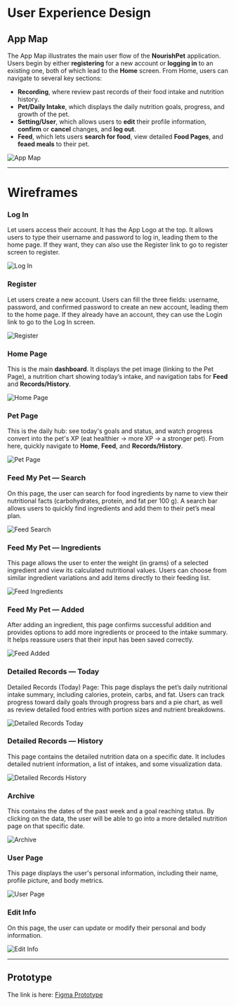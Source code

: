 # User Experience Design

## App Map
The App Map illustrates the main user flow of the **NourishPet** application. Users begin by either **registering** for a new account or **logging in** to an existing one, both of which lead to the **Home** screen. From Home, users can navigate to several key sections:

* **Recording**, where review past records of their food intake and nutrition history.
* **Pet/Daily Intake**, which displays the daily nutrition goals, progress, and growth of the pet.
* **Setting/User**, which allows users to **edit** their profile information, **confirm** or **cancel** changes, and **log out**.
* **Feed**, which lets users **search for food**, view detailed **Food Pages**, and **feaed meals** to their pet.

![App Map](ux-design/app%20map.png)

---

# Wireframes

### Log In
Let users access their account. It has the App Logo at the top. It allows users to type their username and password to log in, leading them to the home page. If they want, they can also use the Register link to go to register screen to register.

![Log In](ux-design/Log%20In.png)

### Register
Let users create a new account. Users can fill the three fields: username, password, and confirmed password to create an new account, leading them to the home page. If they already have an account, they can use the Login link to go to the Log In screen.

![Register](ux-design/Register.png)

### Home Page
This is the main **dashboard**. It displays the pet image (linking to the Pet Page), a nutrition chart showing today’s intake, and navigation tabs for **Feed** and **Records/History**.

![Home Page](ux-design/Home%20Page.png)

### Pet Page
This is the daily hub: see today's goals and status, and watch progress convert into the pet's XP (eat healthier → more XP → a stronger pet). From here, quickly navigate to **Home**, **Feed**, and **Records/History**.

![Pet Page](ux-design/Pet%20Page.png)

### Feed My Pet — Search
On this page, the user can search for food ingredients by name to view their nutritional facts (carbohydrates, protein, and fat per 100 g). A search bar allows users to quickly find ingredients and add them to their pet’s meal plan. 

![Feed Search](ux-design/Feed%20My%20Pet%20__%20Search.png)

### Feed My Pet — Ingredients
This page allows the user to enter the weight (in grams) of a selected ingredient and view its calculated nutritional values. Users can choose from similar ingredient variations and add items directly to their feeding list.

![Feed Ingredients](ux-design/Feed%20My%20Pet__%20Ingredients.png)

### Feed My Pet — Added
After adding an ingredient, this page confirms successful addition and provides options to add more ingredients or proceed to the intake summary. It helps reassure users that their input has been saved correctly.

![Feed Added](ux-design/Feed%20My%20Pet__%20Added.png)

### Detailed Records — Today
Detailed Records (Today) Page:
This page displays the pet’s daily nutritional intake summary, including calories, protein, carbs, and fat. Users can track progress toward daily goals through progress bars and a pie chart, as well as review detailed food entries with portion sizes and nutrient breakdowns.

![Detailed Records Today](ux-design/Detailed%20Records%20Today.png)

### Detailed Records — History
This page contains the detailed nutrition data on a specific date. It includes detailed nutrient information, a list of intakes, and some visualization data.

![Detailed Records History](ux-design/Detailed%20Records_History.png)

### Archive
This contains the dates of the past week and a goal reaching status. By clicking on the data, the user will be able to go into a more detailed nutrition page on that specific date. 

![Archive](ux-design/Archive.png)

### User Page
This page displays the user's personal information, including their name, profile picture, and body metrics.

![User Page](ux-design/User%20Page.png)

### Edit Info
On this page, the user can update or modify their personal and body information.

![Edit Info](ux-design/Edit%20Info.png)

---
## Prototype
The link is here:
[Figma Prototype](https://www.figma.com/design/U0WY0qWMAR0VKkSKN4gRPR/NourishPet?node-id=0-1&p=f&t=jhqZDDOU0ArQTD3g-0)
